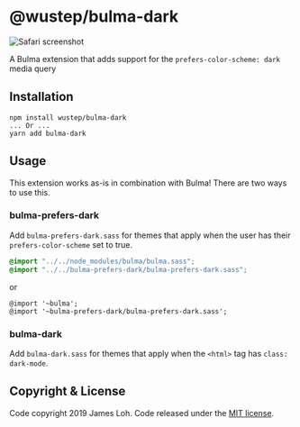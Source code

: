 # @wustep/bulma-dark

![Safari screenshot](.github/safari-screenshot.png)

A Bulma extension that adds support for the `prefers-color-scheme: dark` media query



## Installation

```
npm install wustep/bulma-dark
... Or ...
yarn add bulma-dark
```

## Usage 

This extension works as-is in combination with Bulma! There are two ways to use this.

### bulma-prefers-dark

Add `bulma-prefers-dark.sass` for themes that apply when the user has their `prefers-color-scheme` set to true.

```scss
@import "../../node_modules/bulma/bulma.sass";
@import "../../bulma-prefers-dark/bulma-prefers-dark.sass";
```

or 

```
@import '~bulma';
@import '~bulma-prefers-dark/bulma-prefers-dark.sass';
```

### bulma-dark

Add `bulma-dark.sass` for themes that apply when the `<html>` tag has `class: dark-mode`.

## Copyright & License

Code copyright 2019 James Loh. Code released under the [MIT license](LICENSE).
